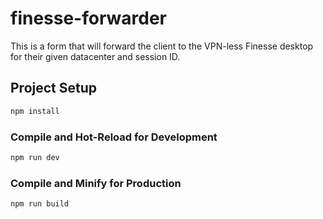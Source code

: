 # finesse-forwarder

This is a form that will forward the client to the VPN-less Finesse desktop for
their given datacenter and session ID.

## Project Setup

```sh
npm install
```

### Compile and Hot-Reload for Development

```sh
npm run dev
```

### Compile and Minify for Production

```sh
npm run build
```
